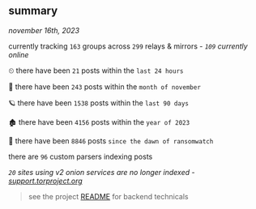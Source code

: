 
## summary
_november 16th, 2023_

currently tracking `163` groups across `299` relays & mirrors - _`109` currently online_

⏲ there have been `21` posts within the `last 24 hours`

🦈 there have been `243` posts within the `month of november`

🪐 there have been `1538` posts within the `last 90 days`

🏚 there have been `4156` posts within the `year of 2023`

🦕 there have been `8846` posts `since the dawn of ransomwatch`

there are `96` custom parsers indexing posts

_`20` sites using v2 onion services are no longer indexed - [support.torproject.org](https://support.torproject.org/onionservices/v2-deprecation/)_

> see the project [README](https://github.com/joshhighet/ransomwatch#ransomwatch--) for backend technicals
